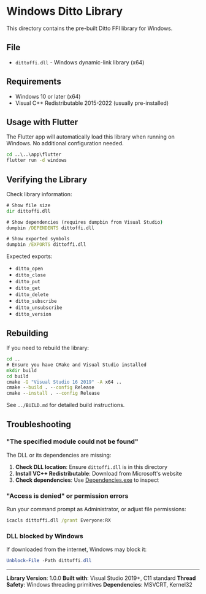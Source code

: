 # Windows Ditto Library

This directory contains the pre-built Ditto FFI library for Windows.

## File

- `dittoffi.dll` - Windows dynamic-link library (x64)

## Requirements

- Windows 10 or later (x64)
- Visual C++ Redistributable 2015-2022 (usually pre-installed)

## Usage with Flutter

The Flutter app will automatically load this library when running on Windows. No additional configuration needed.

```cmd
cd ..\..\app\flutter
flutter run -d windows
```

## Verifying the Library

Check library information:

```cmd
# Show file size
dir dittoffi.dll

# Show dependencies (requires dumpbin from Visual Studio)
dumpbin /DEPENDENTS dittoffi.dll

# Show exported symbols
dumpbin /EXPORTS dittoffi.dll
```

Expected exports:
- `ditto_open`
- `ditto_close`
- `ditto_put`
- `ditto_get`
- `ditto_delete`
- `ditto_subscribe`
- `ditto_unsubscribe`
- `ditto_version`

## Rebuilding

If you need to rebuild the library:

```cmd
cd ..
# Ensure you have CMake and Visual Studio installed
mkdir build
cd build
cmake -G "Visual Studio 16 2019" -A x64 ..
cmake --build . --config Release
cmake --install . --config Release
```

See `../BUILD.md` for detailed build instructions.

## Troubleshooting

### "The specified module could not be found"

The DLL or its dependencies are missing:

1. **Check DLL location**: Ensure `dittoffi.dll` is in this directory
2. **Install VC++ Redistributable**: Download from Microsoft's website
3. **Check dependencies**: Use [Dependencies.exe](https://github.com/lucasg/Dependencies) to inspect

### "Access is denied" or permission errors

Run your command prompt as Administrator, or adjust file permissions:
```cmd
icacls dittoffi.dll /grant Everyone:RX
```

### DLL blocked by Windows

If downloaded from the internet, Windows may block it:
```powershell
Unblock-File -Path dittoffi.dll
```

---

**Library Version**: 1.0.0
**Built with**: Visual Studio 2019+, C11 standard
**Thread Safety**: Windows threading primitives
**Dependencies**: MSVCRT, Kernel32
